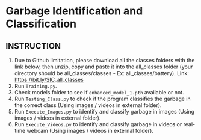 # Garbage Identification and Classification
## INSTRUCTION
1. Due to Github limitation, please download all the classes folders with the link below, then unzip, copy and paste it into the all_classes folder (your directory should be all_classes/classes - Ex: all_classes/battery). Link: https://bit.ly/SIC_all_classes
2. Run `Training.py`.
3. Check models folder to see if `enhanced_model_1.pth` available or not.
4. Run `Testing_Class.py` to check if the program classifies the garbage in the correct class (Using images / videos in external folder).
5. Run `Execute_Images.py` to identify and classify garbage in images (Using images / videos in external folder).
6. Run `Execute_Videos.py` to identify and classify garbage in videos or real-time webcam (Using images / videos in external folder).
